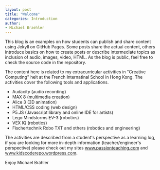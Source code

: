```yaml
---
layout: post
title: "Welcome"
categories: Introduction
author:
- Michael Braehler
---
```


This blog is an examples on how students can publish and share content using Jekyll on GitHub Pages. Some posts share the actual content, others introduce basics on how to create posts or describe intermediate topics as inclusion of audio, images, video, HTML. As the blog is public, feel free to check the source code in the repository.

The content here is related to my extracurricular activities in "Creative Computing" helt at the French Internatinal School in Hong Kong. The activities cover the following tools and applications.

- Audacity (audio recording)
- MAX 8 (multimedia creation)
- Alice 3 (3D animation)
- HTML/CSS coding (web design)
- P5.JS (Javascript library and online IDE for artists)
- Lego Mindstorms EV-3 (robotics)
- VEX IQ (robotics)
- Fischertechnik Robo TXT and others (robotics and engineering)

The activities are described from a student's perspective as a learning log, if you are looking for more in-depth information (teacher/engineer's perspective) please check out my sites www.passionteaching.com and www.kidscoderepo.wordpress.com.

Enjoy
Michael Brähler
